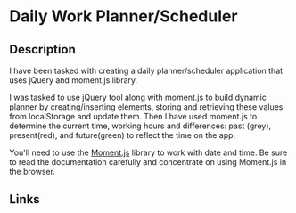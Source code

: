 # Daily Work Planner/Scheduler

## Description

I have been tasked with creating a daily planner/scheduler application that uses jQuery and moment.js library.

I was tasked to use jQuery tool along with moment.js to build dynamic planner by creating/inserting elements, storing and retrieving these values from localStorage and update them. Then I have used moment.js to determine the current time, working hours and differences: past (grey), present(red), and future(green) to reflect the time on the app.

You'll need to use the [Moment.js](https://momentjs.com/) library to work with date and time. Be sure to read the documentation carefully and concentrate on using Moment.js in the browser.

## Links
